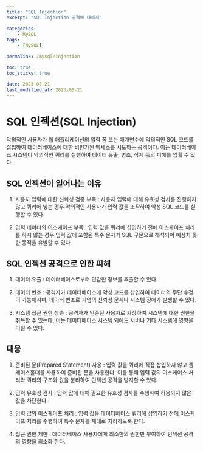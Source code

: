 ```yaml
---
title: "SQL Injection"
excerpt: "SQL Injection 공격에 대해서"

categories:
    - MySQL
tags:
    - [MySQL]

permalink: /mysql/injection

toc: true
toc_sticky: true

date: 2023-05-21
last_modified_at: 2023-05-21
---
```


# SQL 인젝션(SQL Injection)

악의적인 사용자가 웹 애플리케이션의 입력 폼 또는 매개변수에 악의적인 SQL 코드를 삽입하여 데이터베이스에 대한 비인가된 액세스를 시도하는 공격이다. 이는 데이터베이스 시스템이 악의적인 쿼리를 실행하여 데이터 유출, 변조, 삭제 등의 피해를 입힐 수 있다.

## SQL 인젝션이 일어나는 이유

1. 사용자 입력에 대한 신뢰성 검증 부족 : 사용자 입력에 대해 유효성 검사를 진행하지 않고 쿼리에 넣는 경우 악의적인 사용자가 입력 값을 조작하여 악성 SQL 코드를 실행할 수 있다.

2. 입력 데이터의 이스케이프 부족 : 입력 값을 쿼리에 삽입하기 전에 이스케이프 처리를 하지 않는 경우 입력 값에 포함된 특수 문자가 SQL 구문으로 해석되어 예상치 못한 동적을 유발할 수 있다.

## SQL 인젝션 공격으로 인한 피해

1. 데이터 유출 : 데이터베이스로부터 민감한 정보를 추출할 수 있다.

2. 데이터 변조 : 공격자가 데이터베이스에 악성 코드를 삽입하여 데이터의 무단 수정이 가능해지며, 데이터 변조로 기업의 신뢰성 문제나 시스템 장애가 발생할 수 있다.

3. 시스템 접근 권한 상승 : 공격자가 인증된 사용자로 가장하여 시스템에 대한 권한을 취득할 수 있는데, 이는 데이터베이스 시스템 외에도 서버나 기타 시스템에 영향을 미칠 수 있다.

## 대응

1. 준비된 문(Prepared Statement) 사용 : 입력 값을 쿼리에 직접 삽입하지 않고 플레이스홀더를 사용하여 준비된 문을 사용한다. 이를 통해 입력 값의 이스케이스 처리와 쿼리의 구조와 값을 분리하여 인젝션 공격을 방지할 수 있다.

2. 입력 유효성 검사 : 입력 값에 대해 필요한 유효성 검사를 수행하여 허용되지 않은 값을 차단한다.

3. 입력 값의 이스케이프 처리 : 입력 값을 데이터베이스 쿼리에 삽입하기 전에 이스케이프 처리를 수행하여 특수 문자를 제대로 처리하도록 한다.

4. 접근 권한 제한 : 데이터베이스 사용자에게 최소한의 권한만 부여하여 인젝션 공격의 영향을 최소화 한다.

